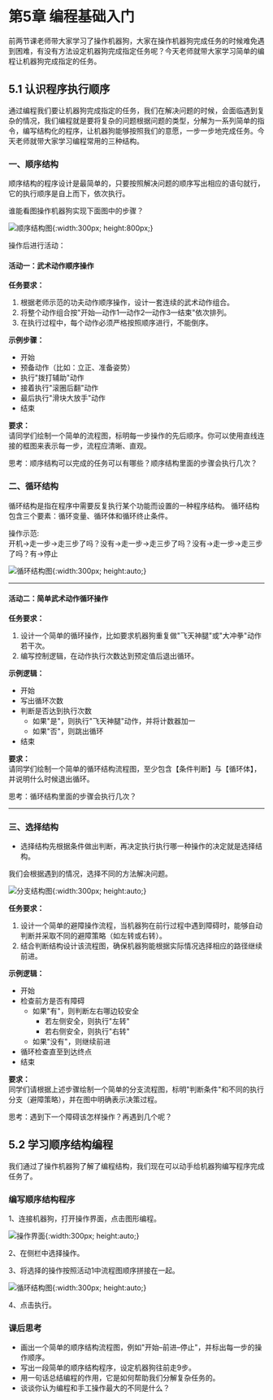 # 第5章 编程基础入门

前两节课老师带大家学习了操作机器狗，大家在操作机器狗完成任务的时候难免遇到困难，有没有方法设定机器狗完成指定任务呢？今天老师就带大家学习简单的编程让机器狗完成指定的任务。

## 5.1 认识程序执行顺序
通过编程我们要让机器狗完成指定的任务，我们在解决问题的时候，会面临遇到复杂的情况，我们编程就是要将复杂的问题根据问题的类型，分解为一系列简单的指令，编写结构化的程序，让机器狗能够按照我们的意愿，一步一步地完成任务。今天老师就带大家学习编程常用的三种结构。


### 一、顺序结构
顺序结构的程序设计是最简单的，只要按照解决问题的顺序写出相应的语句就行，它的执行顺序是自上而下，依次执行。

谁能看图操作机器狗实现下面图中的步骤？

![顺序结构图](./figures/Chapter5/顺序结构.png){:width:300px; height:800px;}

操作后进行活动：

#### 活动一：武术动作顺序操作

**任务要求：**  
1. 根据老师示范的功夫动作顺序操作，设计一套连续的武术动作组合。  
2. 将整个动作组合按"开始—动作1—动作2—动作3—结束"依次排列。  
3. 在执行过程中，每个动作必须严格按照顺序进行，不能倒序。

**示例步骤：**  
- 开始  
- 预备动作（比如：立正、准备姿势）  
- 执行"拨打辅助"动作  
- 接着执行"滚圈后翻"动作  
- 最后执行"滑块大放手"动作  
- 结束

**要求：**  
请同学们绘制一个简单的流程图，标明每一步操作的先后顺序。你可以使用直线连接的框图来表示每一步，流程应清晰、直观。

思考：顺序结构可以完成的任务可以有哪些？顺序结构里面的步骤会执行几次？

### 二、循环结构
循环结构是指在程序中需要反复执行某个功能而设置的一种程序结构。
循环结构包含三个要素：循环变量、循环体和循环终止条件。

操作示范:  
开机->走一步->走三步了吗？没有->走一步->走三步了吗？没有->走一步->走三步了吗？有->停止

![循环结构图](./figures/Chapter5/循环结构.png){:width:300px; height:auto;}

---

#### 活动二：简单武术动作循环操作

**任务要求：**  
1. 设计一个简单的循环操作，比如要求机器狗重复做"飞天神腿"或"大冲拳"动作若干次。  
2. 编写控制逻辑，在动作执行次数达到预定值后退出循环。  

**示例逻辑：**  
- 开始  
- 写出循环次数
- 判断是否达到执行次数 
  - 如果"是"，则执行"飞天神腿"动作，并将计数器加一  
  - 如果"否"，则跳出循环  
- 结束

**要求：**  
请同学们绘制一个简单的循环结构流程图，至少包含【条件判断】与【循环体】，并说明什么时候退出循环。

思考：循环结构里面的步骤会执行几次？

---



### 三、选择结构
+ 选择结构先根据条件做出判断，再决定执行执行哪一种操作的决定就是选择结构。

我们会根据遇到的情况，选择不同的方法解决问题。

![分支结构图](./figures/Chapter5/分支结构.png){:width:300px; height:auto;}

**任务要求：**  
1. 设计一个简单的避障操作流程，当机器狗在前行过程中遇到障碍时，能够自动判断并采取不同的避障策略（如左转或右转）。  
2. 结合判断结构设计该流程图，确保机器狗能根据实际情况选择相应的路径继续前进。

**示例逻辑：**  
- 开始  
- 检查前方是否有障碍  
  - 如果"有"，则判断左右哪边较安全  
    - 若左侧安全，则执行"左转"  
    - 若右侧安全，则执行"右转"  
  - 如果"没有"，则继续前进  
- 循环检查直至到达终点  
- 结束

**要求：**  
同学们请根据上述步骤绘制一个简单的分支流程图，标明"判断条件"和不同的执行分支（避障策略），并在图中明确表示决策过程。

思考：遇到下一个障碍该怎样操作？再遇到几个呢？

## 5.2 学习顺序结构编程
我们通过了操作机器狗了解了编程结构，我们现在可以动手给机器狗编写程序完成任务了。

### 编写顺序结构程序

1、连接机器狗，打开操作界面，点击图形编程。

![操作界面](./figures/Chapter5/操作界面.jpg){:width:300px; height:auto;}

2、在侧栏中选择操作。

3、将选择的操作按照活动1中流程图顺序拼接在一起。

![循环结构图](./figures/Chapter5/顺序结构编程.png){:width:300px; height:auto;}


4、点击执行。

### 课后思考
- 画出一个简单的顺序结构流程图，例如"开始–前进–停止"，并标出每一步的操作顺序。  
- 写出一段简单的顺序结构程序，设定机器狗往前走9步。
- 用一句话总结编程的作用，它是如何帮助我们分解复杂任务的。  
- 谈谈你认为编程和手工操作最大的不同是什么？
